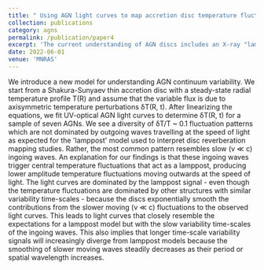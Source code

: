 ```yaml
---
title: " Using AGN light curves to map accretion disc temperature fluctuations"
collection: publications
category: agns
permalink: /publication/paper4
excerpt: 'The current understanding of AGN discs includes an X-ray "lamppost” that sits above the disc and variably illuminates it.  This variable illumination causes the disc to vary in UV/optical wavelengths.  Our recent work attempts to map the disc itself using a sample of multi-filter AGN lightcurves, and we find that many of our maps are inconsistent with a lamppost being the only source of variability.  Moreover, our maps are dominated by slow-moving fluctuations that are more consistent with being generated by the disc itself.  These findings could have huge impacts in how we understand AGN variability, as intrinsic disc fluctuations have been hypothesized and simulated yet never directly observed.'
date: 2022-06-01
venue: 'MNRAS'
---
```


We introduce a new model for understanding AGN continuum variability. We start from a Shakura-Sunyaev thin accretion disc with a steady-state radial temperature profile T(R) and assume that the variable flux is due to axisymmetric temperature perturbations δT(R, t). After linearizing the equations, we fit UV-optical AGN light curves to determine δT(R, t) for a sample of seven AGNs. We see a diversity of δT/T ~ 0.1 fluctuation patterns which are not dominated by outgoing waves travelling at the speed of light as expected for the 'lamppost' model used to interpret disc reverberation mapping studies. Rather, the most common pattern resembles slow (v ≪ c) ingoing waves. An explanation for our findings is that these ingoing waves trigger central temperature fluctuations that act as a lamppost, producing lower amplitude temperature fluctuations moving outwards at the speed of light. The light curves are dominated by the lamppost signal - even though the temperature fluctuations are dominated by other structures with similar variability time-scales - because the discs exponentially smooth the contributions from the slower moving (v ≪ c) fluctuations to the observed light curves. This leads to light curves that closely resemble the expectations for a lamppost model but with the slow variability time-scales of the ingoing waves. This also implies that longer time-scale variability signals will increasingly diverge from lamppost models because the smoothing of slower moving waves steadily decreases as their period or spatial wavelength increases. 
